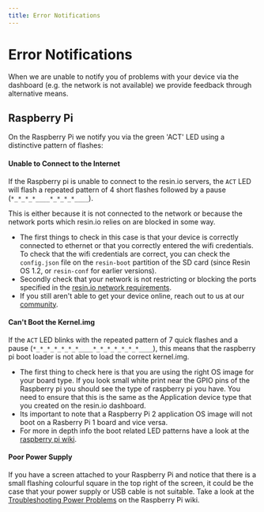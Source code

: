 ```yaml
---
title: Error Notifications
---
```


# Error Notifications

When we are unable to notify you of problems with your device via the dashboard (e.g. the network is not available) we provide feedback through alternative means.

## Raspberry Pi

On the Raspberry Pi we notify you via the green 'ACT' LED using a distinctive pattern of flashes:

#### Unable to Connect to the Internet
If the Raspberry pi is unable to connect to the resin.io servers, the `ACT` LED will flash a repeated pattern of 4 short flashes followed by a pause (`*_*_*_*____*_*_*_*____`).

This is either because it is not connected to the network or because the network ports which resin.io relies on are blocked in some way.

* The first things to check in this case is that your device is correctly connected to ethernet or that you correctly entered the wifi credentials. To check that the wifi credentials are correct, you can check the `config.json` file on the `resin-boot` partition of the SD card (since Resin OS 1.2, or `resin-conf` for earlier versions).
* Secondly check that your network is not restricting or blocking the ports specified in the [resin.io network requirements](/deployment/network/#network-requirements).
* If you still aren't able to get your device online, reach out to us at our [community](https://gitter.im/resin-io/chat).

#### Can't Boot the Kernel.img
If the `ACT` LED blinks with the repeated pattern of 7 quick flashes and a pause (`*_*_*_*_*_*_*____*_*_*_*_*_*_*____`), this means that the raspberry pi boot loader is not able to load the correct kernel.img.
* The first thing to check here is that you are using the right OS image for your board type. If you look small white print near the GPIO pins of the Raspberry pi you should see the type of raspberry pi you have. You need to ensure that this is the same as the Application device type that you created on the resin.io dashboard.
* Its important to note that a Raspberry Pi 2 application OS image will not boot on a Rasberry Pi 1 board and vice versa.
* For more in depth info the boot related LED patterns have a look at the [raspberry pi wiki](http://elinux.org/R-Pi_Troubleshooting#Green_LED_blinks_in_a_specific_pattern).

#### Poor Power Supply
If you have a screen attached to your Raspberry Pi and notice that there is a small flashing colourful square in the top right of the screen, it could be the case that your power supply or USB cable is not suitable. Take a look at the [Troubleshooting Power Problems](http://elinux.org/R-Pi_Troubleshooting#Troubleshooting_power_problems) on the Raspberry Pi wiki.
